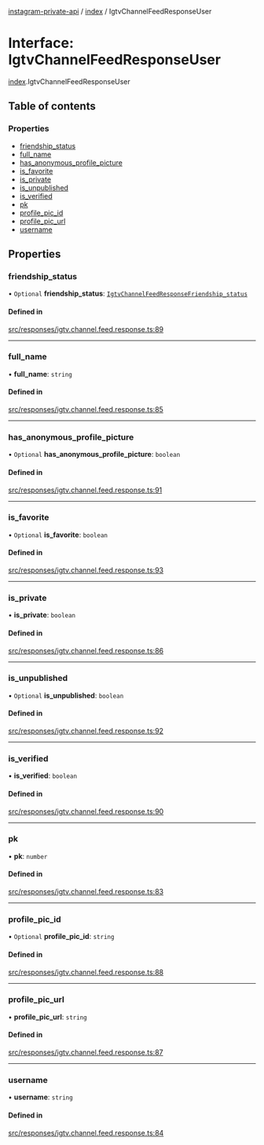[instagram-private-api](../../README.md) / [index](../../modules/index.md) / IgtvChannelFeedResponseUser

# Interface: IgtvChannelFeedResponseUser

[index](../../modules/index.md).IgtvChannelFeedResponseUser

## Table of contents

### Properties

- [friendship\_status](IgtvChannelFeedResponseUser.md#friendship_status)
- [full\_name](IgtvChannelFeedResponseUser.md#full_name)
- [has\_anonymous\_profile\_picture](IgtvChannelFeedResponseUser.md#has_anonymous_profile_picture)
- [is\_favorite](IgtvChannelFeedResponseUser.md#is_favorite)
- [is\_private](IgtvChannelFeedResponseUser.md#is_private)
- [is\_unpublished](IgtvChannelFeedResponseUser.md#is_unpublished)
- [is\_verified](IgtvChannelFeedResponseUser.md#is_verified)
- [pk](IgtvChannelFeedResponseUser.md#pk)
- [profile\_pic\_id](IgtvChannelFeedResponseUser.md#profile_pic_id)
- [profile\_pic\_url](IgtvChannelFeedResponseUser.md#profile_pic_url)
- [username](IgtvChannelFeedResponseUser.md#username)

## Properties

### friendship\_status

• `Optional` **friendship\_status**: [`IgtvChannelFeedResponseFriendship_status`](IgtvChannelFeedResponseFriendship_status.md)

#### Defined in

[src/responses/igtv.channel.feed.response.ts:89](https://github.com/Nerixyz/instagram-private-api/blob/0e0721c/src/responses/igtv.channel.feed.response.ts#L89)

___

### full\_name

• **full\_name**: `string`

#### Defined in

[src/responses/igtv.channel.feed.response.ts:85](https://github.com/Nerixyz/instagram-private-api/blob/0e0721c/src/responses/igtv.channel.feed.response.ts#L85)

___

### has\_anonymous\_profile\_picture

• `Optional` **has\_anonymous\_profile\_picture**: `boolean`

#### Defined in

[src/responses/igtv.channel.feed.response.ts:91](https://github.com/Nerixyz/instagram-private-api/blob/0e0721c/src/responses/igtv.channel.feed.response.ts#L91)

___

### is\_favorite

• `Optional` **is\_favorite**: `boolean`

#### Defined in

[src/responses/igtv.channel.feed.response.ts:93](https://github.com/Nerixyz/instagram-private-api/blob/0e0721c/src/responses/igtv.channel.feed.response.ts#L93)

___

### is\_private

• **is\_private**: `boolean`

#### Defined in

[src/responses/igtv.channel.feed.response.ts:86](https://github.com/Nerixyz/instagram-private-api/blob/0e0721c/src/responses/igtv.channel.feed.response.ts#L86)

___

### is\_unpublished

• `Optional` **is\_unpublished**: `boolean`

#### Defined in

[src/responses/igtv.channel.feed.response.ts:92](https://github.com/Nerixyz/instagram-private-api/blob/0e0721c/src/responses/igtv.channel.feed.response.ts#L92)

___

### is\_verified

• **is\_verified**: `boolean`

#### Defined in

[src/responses/igtv.channel.feed.response.ts:90](https://github.com/Nerixyz/instagram-private-api/blob/0e0721c/src/responses/igtv.channel.feed.response.ts#L90)

___

### pk

• **pk**: `number`

#### Defined in

[src/responses/igtv.channel.feed.response.ts:83](https://github.com/Nerixyz/instagram-private-api/blob/0e0721c/src/responses/igtv.channel.feed.response.ts#L83)

___

### profile\_pic\_id

• `Optional` **profile\_pic\_id**: `string`

#### Defined in

[src/responses/igtv.channel.feed.response.ts:88](https://github.com/Nerixyz/instagram-private-api/blob/0e0721c/src/responses/igtv.channel.feed.response.ts#L88)

___

### profile\_pic\_url

• **profile\_pic\_url**: `string`

#### Defined in

[src/responses/igtv.channel.feed.response.ts:87](https://github.com/Nerixyz/instagram-private-api/blob/0e0721c/src/responses/igtv.channel.feed.response.ts#L87)

___

### username

• **username**: `string`

#### Defined in

[src/responses/igtv.channel.feed.response.ts:84](https://github.com/Nerixyz/instagram-private-api/blob/0e0721c/src/responses/igtv.channel.feed.response.ts#L84)
